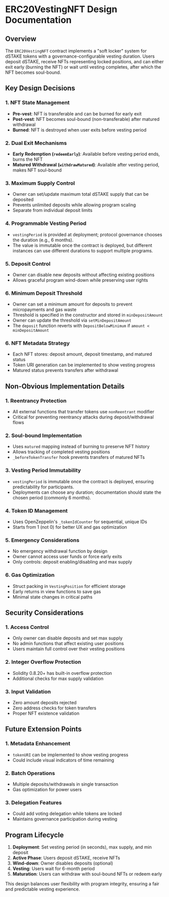 # ERC20VestingNFT Design Documentation

## Overview

The `ERC20VestingNFT` contract implements a "soft locker" system for dSTAKE
tokens with a governance-configurable vesting duration. Users deposit dSTAKE,
receive NFTs representing locked positions, and can either exit early (burning
the NFT) or wait until vesting completes, after which the NFT becomes
soul-bound.

## Key Design Decisions

### 1. NFT State Management
- **Pre-vest**: NFT is transferable and can be burned for early exit
- **Post-vest**: NFT becomes soul-bound (non-transferable) after matured withdrawal
- **Burned**: NFT is destroyed when user exits before vesting period

### 2. Dual Exit Mechanisms
- **Early Redemption (`redeemEarly`)**: Available before vesting period ends, burns the NFT
- **Matured Withdrawal (`withdrawMatured`)**: Available after vesting period, makes NFT soul-bound

### 3. Maximum Supply Control
- Owner can set/update maximum total dSTAKE supply that can be deposited
- Prevents unlimited deposits while allowing program scaling
- Separate from individual deposit limits

### 4. Programmable Vesting Period
- `vestingPeriod` is provided at deployment; protocol governance chooses the
  duration (e.g., 6 months).
- The value is immutable once the contract is deployed, but different instances
  can use different durations to support multiple programs.

### 5. Deposit Control
- Owner can disable new deposits without affecting existing positions
- Allows graceful program wind-down while preserving user rights

### 6. Minimum Deposit Threshold
- Owner can set a minimum amount for deposits to prevent micropayments and gas waste
- Threshold is specified in the constructor and stored in `minDepositAmount`
- Owner can update the threshold via `setMinDepositAmount`
- The `deposit` function reverts with `DepositBelowMinimum` if `amount < minDepositAmount`

### 6. NFT Metadata Strategy
- Each NFT stores: deposit amount, deposit timestamp, and matured status
- Token URI generation can be implemented to show vesting progress
- Matured status prevents transfers after withdrawal

## Non-Obvious Implementation Details

### 1. Reentrancy Protection
- All external functions that transfer tokens use `nonReentrant` modifier
- Critical for preventing reentrancy attacks during deposit/withdrawal flows

### 2. Soul-bound Implementation
- Uses `matured` mapping instead of burning to preserve NFT history
- Allows tracking of completed vesting positions
- `_beforeTokenTransfer` hook prevents transfers of matured NFTs

### 3. Vesting Period Immutability
- `vestingPeriod` is immutable once the contract is deployed, ensuring
  predictability for participants.
- Deployments can choose any duration; documentation should state the chosen
  period (commonly 6 months).

### 4. Token ID Management
- Uses OpenZeppelin's `_tokenIdCounter` for sequential, unique IDs
- Starts from 1 (not 0) for better UX and gas optimization

### 5. Emergency Considerations
- No emergency withdrawal function by design
- Owner cannot access user funds or force early exits
- Only controls: deposit enabling/disabling and max supply

### 6. Gas Optimization
- Struct packing in `VestingPosition` for efficient storage
- Early returns in view functions to save gas
- Minimal state changes in critical paths

## Security Considerations

### 1. Access Control
- Only owner can disable deposits and set max supply
- No admin functions that affect existing user positions
- Users maintain full control over their vesting positions

### 2. Integer Overflow Protection
- Solidity 0.8.20+ has built-in overflow protection
- Additional checks for max supply validation

### 3. Input Validation
- Zero amount deposits rejected
- Zero address checks for token transfers
- Proper NFT existence validation

## Future Extension Points

### 1. Metadata Enhancement
- `tokenURI` can be implemented to show vesting progress
- Could include visual indicators of time remaining

### 2. Batch Operations
- Multiple deposits/withdrawals in single transaction
- Gas optimization for power users

### 3. Delegation Features
- Could add voting delegation while tokens are locked
- Maintains governance participation during vesting

## Program Lifecycle

1. **Deployment**: Set vesting period (in seconds), max supply, and min deposit
2. **Active Phase**: Users deposit dSTAKE, receive NFTs
3. **Wind-down**: Owner disables deposits (optional)
4. **Vesting**: Users wait for 6-month period
5. **Maturation**: Users can withdraw with soul-bound NFTs or redeem early

This design balances user flexibility with program integrity, ensuring a fair and predictable vesting experience.
